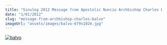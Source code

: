```yaml
---
title: "Sinulog 2012 Message from Apostolic Nuncio Archbishop Charles Balvo"
date: "1/01/2012"
slug: "message-from-archbishop-charles-balvo"
imageUrl: "assets/images/balvo-679x1024.jpg"
---
```


[![](https://i0.wp.com/santonino-nz.org/wp-content/uploads/2012/01/balvo-679x1024.jpg?resize=679%2C1024 "balvo")](https://i0.wp.com/santonino-nz.org/wp-content/uploads/2012/01/balvo.jpg)